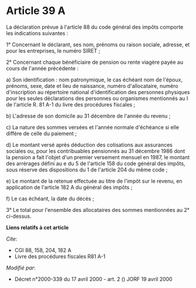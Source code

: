 # Article 39 A

La déclaration prévue à l'article 88 du code général des impôts comporte les indications suivantes :

1° Concernant le déclarant, ses nom, prénoms ou raison sociale, adresse, et pour les entreprises, le numéro SIRET ;

2° Concernant chaque bénéficiaire de pension ou rente viagère payée au cours de l'année précédente :

a) Son identification : nom patronymique, le cas échéant nom de l'époux, prénoms, sexe, date et lieu de naissance, numéro
d'allocataire, numéro d'inscription au répertoire national d'identification des personnes physiques pour les seules
déclarations des personnes ou organismes mentionnés au I de l'article R. 81 A-1 du livre des procédures fiscales ;

b) L'adresse de son domicile au 31 décembre de l'année du revenu ;

c) La nature des sommes versées et l'année normale d'échéance si elle diffère de celle du paiement ;

d) Le montant versé après déduction des cotisations aux assurances sociales ou, pour les contribuables pensionnés au 31
décembre 1986 dont la pension a fait l'objet d'un premier versement mensuel en 1987, le montant des arrérages défini au e du
5 de l'article 158 du code général des impôts, sous réserve des dispositions du 1 de l'article 204 du même code ;

e) Le montant de la retenue effectuée au titre de l'impôt sur le revenu, en application de l'article 182 A du général des
impôts ;

f) Le cas échéant, la date du décès ;

3° Le total pour l'ensemble des allocataires des sommes mentionnées au 2° ci-dessus.

**Liens relatifs à cet article**

_Cite_:

  - CGI 88, 158, 204, 182 A
  - Livre des procédures fiscales R81 A-1

_Modifié par_:

  - Décret n°2000-339 du 17 avril 2000 - art. 2 () JORF 19 avril 2000
